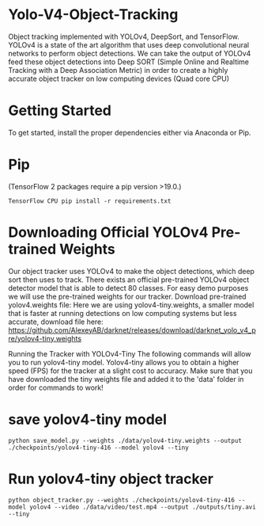 # Yolo-V4-Object-Tracking

Object tracking implemented with YOLOv4, DeepSort, and TensorFlow. YOLOv4 is a state of the art algorithm that uses deep convolutional neural networks to perform object detections. We can take the output of YOLOv4 feed these object detections into Deep SORT (Simple Online and Realtime Tracking with a Deep Association Metric) in order to create a highly accurate object tracker on low computing devices (Quad core CPU) 


# Getting Started
To get started, install the proper dependencies either via Anaconda or Pip.

# Pip
(TensorFlow 2 packages require a pip version >19.0.)

`TensorFlow CPU
pip install -r requirements.txt
`


# Downloading Official YOLOv4 Pre-trained Weights

Our object tracker uses YOLOv4 to make the object detections, which deep sort then uses to track. There exists an official pre-trained YOLOv4 object detector model that is able to detect 80 classes. For easy demo purposes we will use the pre-trained weights for our tracker. Download pre-trained yolov4.weights file:
Here we are using yolov4-tiny.weights, a smaller model that is faster at running detections on low computing systems but less accurate, download file here: https://github.com/AlexeyAB/darknet/releases/download/darknet_yolo_v4_pre/yolov4-tiny.weights

Running the Tracker with YOLOv4-Tiny
The following commands will allow you to run yolov4-tiny model. Yolov4-tiny allows you to obtain a higher speed (FPS) for the tracker at a slight cost to accuracy. Make sure that you have downloaded the tiny weights file and added it to the 'data' folder in order for commands to work!

# save yolov4-tiny model
`python save_model.py --weights ./data/yolov4-tiny.weights --output ./checkpoints/yolov4-tiny-416 --model yolov4 --tiny`

# Run yolov4-tiny object tracker
`python object_tracker.py --weights ./checkpoints/yolov4-tiny-416 --model yolov4 --video ./data/video/test.mp4 --output ./outputs/tiny.avi --tiny`



